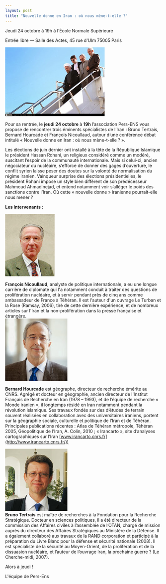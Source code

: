 ```yaml
---
layout: post
title: "Nouvelle donne en Iran : où nous mène-t-elle ?"
---
```




Jeudi 24 octobre à 19h à l'École Normale Supérieure

Entrée libre — Salle des Actes, 45 rue d'Ulm 75005 Paris

![](/images/994333_10152016552175625_1640451021_n.jpg)

  

Pour sa rentrée, le **jeudi 24 octobre** à **19h** l’association Pers-ENS vous propose de rencontrer trois éminents spécialistes de l’Iran : Bruno Tertrais, Bernard Hourcade et François Nicoullaud, autour d’une conférence débat intitulé « Nouvelle donne en Iran : où nous mène-t-elle ? ».

  

Les élections de juin dernier ont installé à la tête de la République Islamique le président Hassan Rohani, un religieux considéré comme un modéré, suscitant l’espoir de la communauté internationale. Mais si celui-ci, ancien négociateur du nucléaire, s’efforce de donner des gages d’ouverture, le conflit syrien laisse peser des doutes sur la volonté de normalisation du régime iranien. Vainqueur surprise des élections présidentielles, le président Rohani impose un style bien différent de son prédécesseur Mahmoud Ahmadinejad, et entend notamment voir s’alléger le poids des sanctions contre l’Iran. Où cette « nouvelle donne » iranienne pourrait-elle nous mener ?  
  
**Les intervenants :**   
  
  

![](/images/Nicoullaud.jpg)

**François Nicoullaud**, analyste de politique internationale, a eu une longue carrière de diplomate qui l'a notamment conduit à traiter des questions de prolifération nucléaire, et à servir pendant près de cinq ans comme ambassadeur de France à Téhéran. Il est l'auteur d'un ouvrage Le Turban et la Rose (Ramsay, 2006), tiré de cette dernière expérience, et de nombreux articles sur l'Iran et la non-prolifération dans la presse française et étrangère.  
![](/images/bernard_hourcade_carre_dr.jpg)  
  
**Bernard Hourcade** est géographe, directeur de recherche émérite au CNRS. Agrégé et docteur en géographie, ancien directeur de l'Institut Français de Recherche en Iran (1978 – 1993), et de l’équipe de recherche « Monde iranien », il longtemps résidé en Iran notamment pendant la révolution islamique. Ses travaux fondés sur des d’études de terrain souvent réalisées en collaboration avec des universitaires iraniens, portent sur la géographie sociale, culturelle et politique de l’Iran et de Téhéran. Principales publications récentes : Atlas de Téhéran métropole, Téhéran 2005, Géopolitique de l’Iran, A. Colin, 2010 ; « Irancarto », site d’analyses cartographiques sur l’Iran [www.irancarto.cnrs.fr](http://www.irancarto.cnrs.fr/))  
  
![](/images/696787_4_8820_bruno-tertrais-maitre-de-recherche-a-la.jpg)  
**Bruno Tertrais** est maître de recherches à la Fondation pour la Recherche Stratégique. Docteur en sciences politiques, il a été directeur de la commission des Affaires civiles à l’assemblée de l’OTAN, chargé de mission auprès du directeur des Affaires Stratégiques au Ministère de la Défense. Il a également collaboré aux travaux de la RAND corporation et participé à la préparation du Livre Blanc pour la défense et sécurité nationale (2008). Il est spécialiste de la sécurité au Moyen-Orient, de la prolifération et de la dissuasion nucléaire, et l’auteur de l’ouvrage Iran, la prochaine guerre ? (Le Cherche-midi, 2007).   
  
  
  
  
  
  
Alors à jeudi !  
  
L'équipe de Pers-Ens  